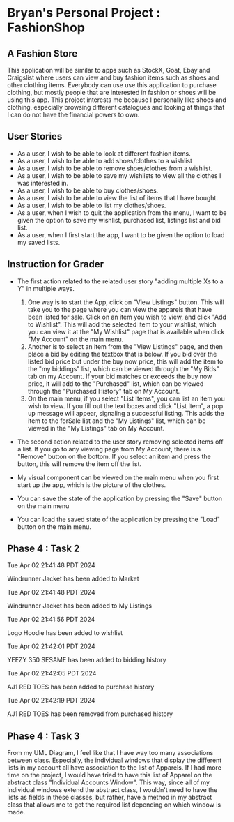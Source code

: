 # Bryan's Personal Project : FashionShop 

## A Fashion Store 

This application will be similar to apps such as StockX, Goat, Ebay and Craigslist where users can view and buy
fashion items such as shoes and other clothing items. Everybody can use use this application to purchase clothing, but
mostly people that are interested in fashion or shoes will be using this app. This project interests me because I 
personally like shoes and clothing, especially browsing different catalogues and looking at things that I can do not
have the financial powers to own. 

## User Stories

- As a user, I wish to be able to look at different fashion items. 
- As a user, I wish to be able to add shoes/clothes to a wishlist 
- As a user, I wish to be able to remove shoes/clothes from a wishlist. 
- As a user, I wish to be able to save my wishlists to view all the clothes I was interested in. 
- As a user, I wish to be able to buy clothes/shoes. 
- As a user, I wish to be able to view the list of items that I have bought.
- As a user, I wish to be able to list my clothes/shoes. 
- As a user, when I wish to quit the application from the menu, I want to be given the option to save my wishlist,
purchased list, listings list and bid list. 
- As a user, when I first start the app, I want to be given the option to load my saved lists. 

## Instruction for Grader 

- The first action related to the related user story "adding multiple Xs to a Y" in multiple ways.
  1) One way is to start the App, click on "View Listings" button. This will take you to the page where you can view 
  the apparels that have been listed for sale. Click on an item you wish to view, and click "Add to Wishlist". This 
  will add the selected item to your wishlist, which you can view it at the "My Wishlist" page that is available when 
  click "My Account" on the main menu. 
  2) Another is to select an item from the "View Listings" page, and then place a bid by editing the textbox that is 
  below. If you bid over the listed bid price but under the buy now price, this will add the item to the "my biddings"
  list, which can be viewed through the "My Bids" tab on my Account. If your bid matches or exceeds the buy 
  now price, it will add to the "Purchased" list, which can be viewed through the "Purchased History" tab on My Account. 
  3) On the main menu, if you select "List Items", you can list an item you wish to view. If you fill out the text boxes
  and click "List Item", a pop up message will appear, signaling a successful listing. This adds the item to the forSale
  list and the "My Listings" list, which can be viewed in the "My Listings" tab on My Account. 

- The second action related to the user story removing selected items off a list. If you go to any viewing page from My
Account, there is a "Remove" button on the bottom. If you select an item and press the button, this will remove the 
item off the list. 

- My visual component can be viewed on the main menu when you first start up the app, which is the picture of the
clothes. 

- You can save the state of the application by pressing the "Save" button on the main menu
- You can load the saved state of the application by pressing the "Load" button on the main menu. 

## Phase 4 : Task 2 

Tue Apr 02 21:41:48 PDT 2024

Windrunner Jacket has been added to Market

Tue Apr 02 21:41:48 PDT 2024

Windrunner Jacket has been added to My Listings

Tue Apr 02 21:41:56 PDT 2024

Logo Hoodie has been added to wishlist

Tue Apr 02 21:42:01 PDT 2024

YEEZY 350 SESAME has been added to bidding history

Tue Apr 02 21:42:05 PDT 2024

AJ1 RED TOES has been added to purchase history

Tue Apr 02 21:42:19 PDT 2024

AJ1 RED TOES has been removed from purchased history

## Phase 4 : Task 3 
From my UML Diagram, I feel like that I have way too many associations between class. Especially, the individual windows
that display the different lists in my account all have association to the list of Apparels. If I had more time on the 
project, I would have tried to have this list of Apparel on the abstract class "Individual Accounts Window". This way, 
since all of my individual windows extend the abstract class, I wouldn't need to have the lists as fields in these 
classes, but rather, have a method in my abstract class that allows me to get the required list depending on which 
window is made. 

